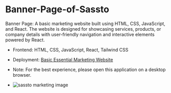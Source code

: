 # Banner-Page-of-Sassto
Banner Page:
A basic marketing website built using HTML, CSS, JavaScript, and React. The website is designed for showcasing services, products, or company details with user-friendly navigation and interactive elements powered by React.
- Frontend: HTML, CSS, JavaScript, React, Tailwind CSS  
- Deployment: [Basic Essential Marketing Website]( https://nimble-horse-befd59.netlify.app/)
- Note: For the best experience, please open this application on a desktop browser.

- ![sassto marketing image ](https://github.com/user-attachments/assets/e8d73c4b-6d6e-4c94-a027-efaec3cd757d)

